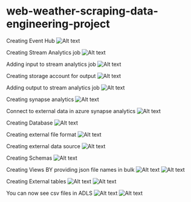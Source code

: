# web-weather-scraping-data-engineering-project

Creating Event Hub 
![Alt text](image.png)

Creating Stream Analytics job
![Alt text](image-1.png)

Adding input to stream analytics job
![Alt text](image-2.png)

Creating storage account for output
![Alt text](image-3.png)

Adding output to stream analytics job
![Alt text](image-5.png)

Creating synapse analytics
![Alt text](image-6.png)

Connect to external data in azure synapse analytics
![Alt text](image-7.png)

Creating Database
![Alt text](image-10.png)

Creating external file format
![Alt text](image-11.png)

Creating external data source
![Alt text](image-12.png)

Creating Schemas
![Alt text](image-13.png)

Creating Views BY providing json file names in bulk
![Alt text](image-14.png)
![Alt text](image-15.png)

Creating External tables
![Alt text](image-16.png)
![Alt text](image-17.png)

You can now see csv files in ADLS
![Alt text](image-18.png)
![Alt text](image-19.png)
